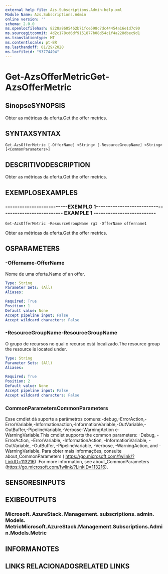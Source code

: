 ```yaml
---
external help file: Azs.Subscriptions.Admin-help.xml
Module Name: Azs.Subscriptions.Admin
online version: ''
schema: 2.0.0
ms.openlocfilehash: 8228a8605462b71fce598c7dc44454a16e1d7c90
ms.sourcegitcommit: 4d2c178cd6df9151877b08d54c1f4a228dbec9d1
ms.translationtype: MT
ms.contentlocale: pt-BR
ms.lasthandoff: 01/29/2020
ms.locfileid: "93774494"
---
```

# <span data-ttu-id="af723-101">Get-AzsOfferMetric</span><span class="sxs-lookup"><span data-stu-id="af723-101">Get-AzsOfferMetric</span></span>

## <span data-ttu-id="af723-102">Sinopse</span><span class="sxs-lookup"><span data-stu-id="af723-102">SYNOPSIS</span></span>
<span data-ttu-id="af723-103">Obter as métricas da oferta.</span><span class="sxs-lookup"><span data-stu-id="af723-103">Get the offer metrics.</span></span>

## <span data-ttu-id="af723-104">SYNTAX</span><span class="sxs-lookup"><span data-stu-id="af723-104">SYNTAX</span></span>

```
Get-AzsOfferMetric [-OfferName] <String> [-ResourceGroupName] <String> [<CommonParameters>]
```

## <span data-ttu-id="af723-105">DESCRITIVO</span><span class="sxs-lookup"><span data-stu-id="af723-105">DESCRIPTION</span></span>
<span data-ttu-id="af723-106">Obter as métricas da oferta.</span><span class="sxs-lookup"><span data-stu-id="af723-106">Get the offer metrics.</span></span>

## <span data-ttu-id="af723-107">EXEMPLOS</span><span class="sxs-lookup"><span data-stu-id="af723-107">EXAMPLES</span></span>

### <span data-ttu-id="af723-108">--------------------------EXEMPLO 1--------------------------</span><span class="sxs-lookup"><span data-stu-id="af723-108">-------------------------- EXAMPLE 1 --------------------------</span></span>
```
Get-AzsOfferMetric -ResourceGroupName rg1 -OfferName offername1
```

<span data-ttu-id="af723-109">Obter as métricas da oferta.</span><span class="sxs-lookup"><span data-stu-id="af723-109">Get the offer metrics.</span></span>

## <span data-ttu-id="af723-110">OS</span><span class="sxs-lookup"><span data-stu-id="af723-110">PARAMETERS</span></span>

### <span data-ttu-id="af723-111">-Offername</span><span class="sxs-lookup"><span data-stu-id="af723-111">-OfferName</span></span>
<span data-ttu-id="af723-112">Nome de uma oferta.</span><span class="sxs-lookup"><span data-stu-id="af723-112">Name of an offer.</span></span>

```yaml
Type: String
Parameter Sets: (All)
Aliases: 

Required: True
Position: 1
Default value: None
Accept pipeline input: False
Accept wildcard characters: False
```

### <span data-ttu-id="af723-113">-ResourceGroupName</span><span class="sxs-lookup"><span data-stu-id="af723-113">-ResourceGroupName</span></span>
<span data-ttu-id="af723-114">O grupo de recursos no qual o recurso está localizado.</span><span class="sxs-lookup"><span data-stu-id="af723-114">The resource group the resource is located under.</span></span>

```yaml
Type: String
Parameter Sets: (All)
Aliases: 

Required: True
Position: 2
Default value: None
Accept pipeline input: False
Accept wildcard characters: False
```

### <span data-ttu-id="af723-115">CommonParameters</span><span class="sxs-lookup"><span data-stu-id="af723-115">CommonParameters</span></span>
<span data-ttu-id="af723-116">Esse cmdlet dá suporte a parâmetros comuns:-debug,-ErrorAction,-ErrorVariable,-Informationaction,-InformationVariable,-OutVariable,-OutBuffer,-PipelineVariable,-Verbose-WarningAction e-WarningVariable.</span><span class="sxs-lookup"><span data-stu-id="af723-116">This cmdlet supports the common parameters: -Debug, -ErrorAction, -ErrorVariable, -InformationAction, -InformationVariable, -OutVariable, -OutBuffer, -PipelineVariable, -Verbose, -WarningAction, and -WarningVariable.</span></span> <span data-ttu-id="af723-117">Para obter mais informações, consulte about_CommonParameters ( https://go.microsoft.com/fwlink/?LinkID=113216) .</span><span class="sxs-lookup"><span data-stu-id="af723-117">For more information, see about_CommonParameters (https://go.microsoft.com/fwlink/?LinkID=113216).</span></span>

## <span data-ttu-id="af723-118">SENSORES</span><span class="sxs-lookup"><span data-stu-id="af723-118">INPUTS</span></span>

## <span data-ttu-id="af723-119">EXIBE</span><span class="sxs-lookup"><span data-stu-id="af723-119">OUTPUTS</span></span>

### <span data-ttu-id="af723-120">Microsoft. AzureStack. Management. subscriptions. admin. Models. Metric</span><span class="sxs-lookup"><span data-stu-id="af723-120">Microsoft.AzureStack.Management.Subscriptions.Admin.Models.Metric</span></span>

## <span data-ttu-id="af723-121">INFORMA</span><span class="sxs-lookup"><span data-stu-id="af723-121">NOTES</span></span>

## <span data-ttu-id="af723-122">LINKS RELACIONADOS</span><span class="sxs-lookup"><span data-stu-id="af723-122">RELATED LINKS</span></span>

